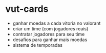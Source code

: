 # vut-cards

- ganhar moedas a cada vitoria no valorant
- criar um time (com jogadores reais)
- contratar jogadores para seu time
- desafios para ganhar mais moedas
- sistema de temporadas